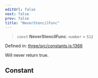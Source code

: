 ```yaml
---
editUrl: false
next: false
prev: false
title: "NeverStencilFunc"
---
```


> `const` **NeverStencilFunc**: `number` = `512`

Defined in: [three/src/constants.js:1366](https://github.com/DefinitelyMaybe/three-i18n/blob/fa57b79433d1c349ffb23a78727299c8d4190136/three/src/constants.js#L1366)

Will never return true.

## Constant

